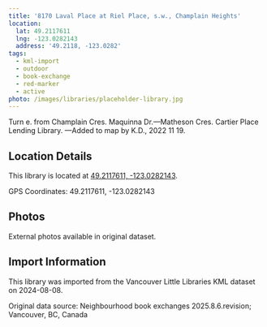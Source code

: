 ```yaml
---
title: '8170 Laval Place at Riel Place, s.w., Champlain Heights'
location:
  lat: 49.2117611
  lng: -123.0282143
  address: '49.2118, -123.0282'
tags:
  - kml-import
  - outdoor
  - book-exchange
  - red-marker
  - active
photo: /images/libraries/placeholder-library.jpg
---
```

Turn e. from Champlain Cres.
Maquinna Dr.—Matheson Cres.
Cartier Place Lending Library.
—Added to map by K.D., 2022 11 19.  

## Location Details

This library is located at [49.2117611, -123.0282143](https://www.google.com/maps?q=49.2117611,-123.0282143).

GPS Coordinates: 49.2117611, -123.0282143

## Photos

External photos available in original dataset.

## Import Information

This library was imported from the Vancouver Little Libraries KML dataset on 2024-08-08.

Original data source: Neighbourhood book exchanges 2025.8.6.revision; Vancouver, BC, Canada
